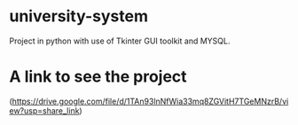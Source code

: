 # university-system
Project in python with use of Tkinter GUI toolkit and MYSQL.

# A link to see the project
(https://drive.google.com/file/d/1TAn93lnNfWia33mq8ZGVitH7TGeMNzrB/view?usp=share_link)
